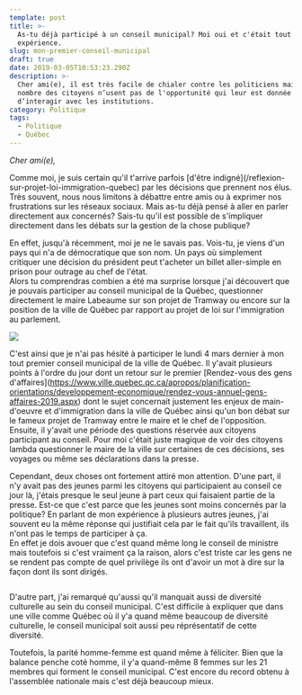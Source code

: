 ```yaml
---
template: post
title: >-
  As-tu déjà participé à un conseil municipal? Moi oui et c'était tout une
  expérience.
slug: mon-premier-conseil-municipal
draft: true
date: 2019-03-05T10:53:23.290Z
description: >-
  Cher ami(e), il est très facile de chialer contre les politiciens mais bon
  nombre des citoyens n‘usent pas de l'opportunité qui leur est donnée
  d‘interagir avec les institutions.
category: Politique
tags:
  - Politique
  - Québec
---
```

_Cher ami(e),_

Comme moi, je suis certain qu'il t'arrive parfois \[d'être indigné](/reflexion-sur-projet-loi-immigration-quebec) par les décisions que prennent nos élus. Très souvent, nous nous limitons à débattre entre amis ou à exprimer nos frustrations sur les réseaux sociaux. Mais as-tu déjà pensé à aller en parler directement aux concernés? Sais-tu qu'il est possible de s'impliquer directement dans les débats sur la gestion de la chose publique?

En effet, jusqu'à récemment, moi je ne le savais pas. Vois-tu, je viens d'un pays qui n'a de démocratique que son nom. Un pays où simplement critiquer une décision du président peut t'acheter un billet aller-simple en prison pour outrage au chef de l'état.\
Alors tu comprendras combien a été ma surprise lorsque j'ai découvert que je pouvais participer au conseil municipal de la Québec, questionner directement le maire Labeaume sur son projet de Tramway ou encore sur la position de la ville de Québec par rapport au projet de loi sur l'immigration au parlement.

![](/media/img_4417.jpg)

C'est ainsi que je n'ai pas hésité à participer le lundi 4 mars dernier à mon tout premier conseil municipal de la ville de Québec. Il y'avait plusieurs points à l'ordre du jour dont un retour sur le premier \[Rendez-vous des gens d'affaires](https://www.ville.quebec.qc.ca/apropos/planification-orientations/developpement-economique/rendez-vous-annuel-gens-affaires-2019.aspx) dont le sujet concernait justement les enjeux de main-d'oeuvre et d'immigration dans la ville de Québec ainsi qu'un bon débat sur le fameux projet de Tramway entre le maire et le chef de l'opposition. \
Ensuite, il y'avait une période des questions réservée aux citoyens participant au conseil. Pour moi c'était juste magique de voir des citoyens lambda questionner le maire de la ville sur certaines de ces décisions, ses voyages ou même ses déclarations dans la presse.

Cependant, deux choses ont fortement attiré mon attention. D'une part, il n'y avait pas des jeunes parmi les citoyens qui participaient au conseil ce jour là, j'étais presque le seul jeune à part ceux qui faisaient partie de la presse. Est-ce que c'est parce que les jeunes sont moins concernés par la politique? En parlant de mon expérience à plusieurs autres jeunes, j'ai souvent eu la même réponse qui justifiait cela par le fait qu'ils travaillent, ils n'ont pas le temps de participer à ça. \
En effet je dois avouer que c'est quand même long le conseil de ministre mais toutefois si c'est vraiment ça la raison, alors c'est triste car les gens ne se rendent pas compte de quel privilège ils ont d'avoir un mot à dire sur la façon dont ils sont dirigés.

![]()

D'autre part, j'ai remarqué qu'aussi qu'il manquait aussi de diversité culturelle au sein du conseil municipal. C'est difficile à expliquer que dans une ville comme Québec où il y'a quand même beaucoup de diversité culturelle, le conseil municipal soit aussi peu réprésentatif de cette diversité.

Toutefois, la parité homme-femme est quand même à féliciter. Bien que la balance penche coté homme, il y'a quand-même 8 femmes sur les 21 membres qui forment le conseil municipal.  C'est encore du record obtenu à l'assemblée nationale mais c'est déjà beaucoup mieux.
